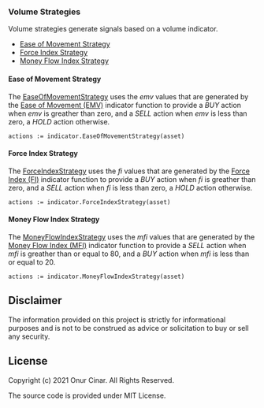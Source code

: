 ### Volume Strategies

Volume strategies generate signals based on a volume indicator.

- [Ease of Movement Strategy](#ease-of-movement-strategy)
- [Force Index Strategy](#force-index-strategy)
- [Money Flow Index Strategy](#money-flow-index-strategy)

#### Ease of Movement Strategy

The [EaseOfMovementStrategy]([./easeOfMovementStrategy.ts](https://pkg.go.dev/github.com/cinar/indicator#EaseOfMovementStrategy)) uses the _emv_ values that are generated by the [Ease of Movement (EMV)](volume_indicators.md#ease-of-movement-emv) indicator function to provide a _BUY_ action when _emv_ is greather than zero, and a _SELL_ action when _emv_ is less than zero, a _HOLD_ action otherwise.

```Golang
actions := indicator.EaseOfMovementStrategy(asset)
```

#### Force Index Strategy

The [ForceIndexStrategy](https://pkg.go.dev/github.com/cinar/indicator#ForceIndexStrategy) uses the _fi_ values that are generated by the [Force Index (FI)](volume_indicators.md#force-index-fi) indicator function to provide a _BUY_ action when _fi_ is greather than zero, and a _SELL_ action when _fi_ is less than zero, a _HOLD_ action otherwise.

```Golang
actions := indicator.ForceIndexStrategy(asset)
```

#### Money Flow Index Strategy

The [MoneyFlowIndexStrategy](https://pkg.go.dev/github.com/cinar/indicator#MoneyFlowIndexStrategy) uses the _mfi_ values that are generated by the [Money Flow Index (MFI)](volume_indicators.md#money-flow-index-mfi) indicator function to provide a _SELL_ action when _mfi_ is greather than or equal to 80, and a _BUY_ action when _mfi_ is less than or equal to 20.

```Golang
actions := indicator.MoneyFlowIndexStrategy(asset)
```

## Disclaimer

The information provided on this project is strictly for informational purposes and is not to be construed as advice or solicitation to buy or sell any security.

## License

Copyright (c) 2021 Onur Cinar. All Rights Reserved.

The source code is provided under MIT License.
